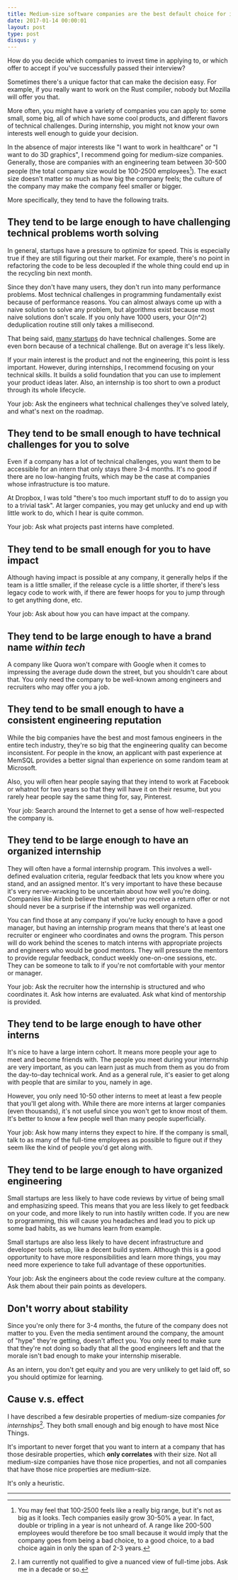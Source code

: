 ```yaml
---
title: Medium-size software companies are the best default choice for internships
date: 2017-01-14 00:00:01
layout: post
type: post
disqus: y
---
```


How do you decide which companies to invest time in applying to, or which offer to accept if you've successfully passed their interview?

Sometimes there's a unique factor that can make the decision easy. For example, if you really want to work on the Rust compiler, nobody but Mozilla will offer you that.

More often, you might have a variety of companies you can apply to: some small, some big, all of which have some cool products, and different flavors of technical challenges. During internship, you might not know your own interests well enough to guide your decision.

In the absence of major interests like "I want to work in healthcare" or "I want to do 3D graphics", I recommend going for medium-size companies. Generally, those are companies with an engineering team between 30-500 people (the total company size would be 100-2500 employees[^0]). The exact size doesn't matter so much as how big the company feels; the culture of the company may make the company feel smaller or bigger.

More specifically, they tend to have the following traits.

They tend to be large enough to have challenging technical problems worth solving
---------------------------------------------------------------------------------

In general, startups have a pressure to optimize for speed. This is especially true if they are still figuring out their market. For example, there's no point in refactoring the code to be less decoupled if the whole thing could end up in the recycling bin next month.

Since they don't have many users, they don't run into many performance problems. Most technical challenges in programming fundamentally exist because of performance reasons. You can almost always come up with a naive solution to solve any problem, but algorithms exist because most naive solutions don't scale. If you only have 1000 users, your O(n^2) deduplication routine still only takes a millisecond.

That being said, [many startups](https://www.figma.com) do have technical challenges. Some are even born because of a technical challenge. But on average it's less likely.

If your main interest is the product and not the engineering, this point is less important. However, during internships, I recommend focusing on your technical skills. It builds a solid foundation that you can use to implement your product ideas later. Also, an internship is too short to own a product through its whole lifecycle.

Your job: Ask the engineers what technical challenges they've solved lately, and what's next on the roadmap.

They tend to be small enough to have technical challenges for you to solve
--------------------------------------------------------------------------

Even if a company has a lot of technical challenges, you want them to be accessible for an intern that only stays there 3-4 months. It's no good if there are no low-hanging fruits, which may be the case at companies whose infrastructure is too mature.

At Dropbox, I was told "there's too much important stuff to do to assign you to a trivial task". At larger companies, you may get unlucky and end up with little work to do, which I hear is quite common.

Your job: Ask what projects past interns have completed.

They tend to be small enough for you to have impact
---------------------------------------------------

Although having impact is possible at any company, it generally helps if the team is a little smaller, if the release cycle is a little shorter, if there's less legacy code to work with, if there are fewer hoops for you to jump through to get anything done, etc.

Your job: Ask about how you can have impact at the company.

They tend to be large enough to have a brand name _within tech_
-------------------------------------------------------------

A company like Quora won't compare with Google when it comes to impressing the average dude down the street, but you shouldn't care about that. You only need the company to be well-known among engineers and recruiters who may offer you a job.

They tend to be small enough to have a consistent engineering reputation
------------------------------------------------------------------------

While the big companies have the best and most famous engineers in the entire tech industry, they're so big that the engineering quality can become inconsistent. For people in the know, an applicant with past experience at MemSQL provides a better signal than experience on some random team at Microsoft.

Also, you will often hear people saying that they intend to work at Facebook or whatnot for two years so that they will have it on their resume, but you rarely hear people say the same thing for, say, Pinterest.

Your job: Search around the Internet to get a sense of how well-respected the company is.

They tend to be large enough to have an organized internship
------------------------------------------------------------

They will often have a formal internship program. This involves a well-defined evaluation criteria, regular feedback that lets you know where you stand, and an assigned mentor. It's very important to have these because it's very nerve-wracking to be uncertain about how well you're doing. Companies like Airbnb believe that whether you receive a return offer or not should never be a surprise if the internship was well organized.

You can find those at any company if you're lucky enough to have a good manager, but having an internship program means that there's at least one recruiter or engineer who coordinates and owns the program. This person will do work behind the scenes to match interns with appropriate projects and engineers who would be good mentors. They will pressure the mentors to provide regular feedback, conduct weekly one-on-one sessions, etc. They can be someone to talk to if you're not comfortable with your mentor or manager.

Your job: Ask the recruiter how the internship is structured and who coordinates it. Ask how interns are evaluated. Ask what kind of mentorship is provided.

They tend to be large enough to have other interns
--------------------------------------------------

It's nice to have a large intern cohort. It means more people your age to meet and become friends with. The people you meet during your internship are very important, as you can learn just as much from them as you do from the day-to-day technical work. And as a general rule, it's easier to get along with people that are similar to you, namely in age.

However, you only need 10-50 other interns to meet at least a few people that you'll get along with. While there are more interns at larger companies (even thousands), it's not useful since you won't get to know most of them. It's better to know a few people well than many people superficially.

Your job: Ask how many interns they expect to hire. If the company is small, talk to as many of the full-time employees as possible to figure out if they seem like the kind of people you'd get along with.

They tend to be large enough to have organized engineering
----------------------------------------------------------

Small startups are less likely to have code reviews by virtue of being small and emphasizing speed. This means that you are less likely to get feedback on your code, and more likely to run into hastily written code. If you are new to programming, this will cause you headaches and lead you to pick up some bad habits, as we humans learn from example.

Small startups are also less likely to have decent infrastructure and developer tools setup, like a decent build system. Although this is a good opportunity to have more responsibilities and learn more things, you may need more experience to take full advantage of these opportunities.

Your job: Ask the engineers about the code review culture at the company. Ask them about their pain points as developers.

Don't worry about stability
---------------------------

Since you're only there for 3-4 months, the future of the company does not matter to you. Even the media sentiment around the company, the amount of "hype" they're getting, doesn't affect you. You only need to make sure that they're not doing so badly that all the good engineers left and that the morale isn't bad enough to make your internship miserable.

As an intern, you don't get equity and you are very unlikely to get laid off, so you should optimize for learning.

Cause v.s. effect
-----------------

I have described a few desirable properties of medium-size companies *for internships*[^1]. They both small enough and big enough to have most Nice Things.

It's important to never forget that you want to intern at a company that has those desirable properties, which **only correlates** with their size. Not all medium-size companies have those nice properties, and not all companies that have those nice properties are medium-size.

It's only a heuristic.

----------------------------------

[^0]: You may feel that 100-2500 feels like a really big range, but it's not as big as it looks. Tech companies easily grow 30-50% a year. In fact, double or tripling in a year is not unheard of. A range like 200-500 employees would therefore be too small because it would imply that the company goes from being a bad choice, to a good choice, to a bad choice again in only the span of 2-3 years.

[^1]: I am currently not qualified to give a nuanced view of full-time jobs. Ask me in a decade or so.
